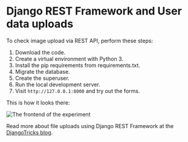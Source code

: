# Django REST Framework and User data uploads

To check image upload via REST API, perform these steps:

1. Download the code.
2. Create a virtual environment with Python 3.
3. Install the pip requirements from requirements.txt.
4. Migrate the database.
5. Create the superuser.
4. Run the local development server.
5. Visit `http://127.0.0.1:8000` and try out the forms.

This is how it looks there:

![The frontend of the experiment](filename.png)

Read more about file uploads using Django REST Framework at the [DjangoTricks blog](https://djangotricks.blogspot.com/2020/03/how-to-upload-a-file-using-django-rest-framework.html).
